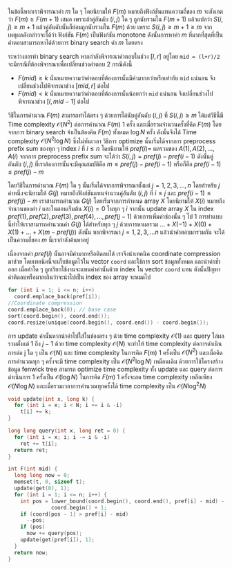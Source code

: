ในข้อนี้หากเราพิจารณาค่า $m$ ใด ๆ โดยนิยามให้ $F(m)$ หมายถึงฟังก์ชันแทนความถี่ของ $m$ จะสังเกตว่า $F(m) \geq F(m+1)$ เสมอ เพราะถ้าคู่อันดับ $(i,j)$ ใด ๆ ถูกนับรวมใน $F(m+1)$ แล้วแปลว่า $S(i,j) \geq m+1$ แล้วคู่อันดับนั้นก็ย่อมถูกนับรวมใน $F(m)$ ด้วย เพราะ $S(i,j) \geq m+1 \geq m$ จากเหตุผลดังกล่าวจะได้ว่า ฟังก์ชัน $F(m)$ เป็นฟังก์ชัน monotone ดังนั้นการหาค่า $m$ ที่มากที่สุดที่เป็นคำตอบสามารถหาได้ด้วยการ binary search ค่า $m$ โดยตรง

ระหว่างการทำ binary search หากกำลังพิจารณาคำตอบในช่วง $[l,r]$ อยู่โดย `mid = (l+r)/2` จะมีกรณีที่ต้องพิจารณาเพื่อเปลี่ยนช่วงคำตอบ 2 กรณีดังนี้ 
* $F(mid) \geq k$ นั่นหมายความว่าคำตอบที่ต้องการนั้นมีค่ามากกว่าหรือเท่ากับ `mid` แน่นอน จึงเปลี่ยนช่วงไปพิจารณาช่วง $[mid,r]$ ต่อไป
* $F(mid) < k$ นั่นหมายความว่าคำตอบที่ต้องการนั้นน้อยกว่า `mid` แน่นอน จึงเปลี่ยนช่วงไปพิจารณาช่วง $[l,mid-1]$ ต่อไป

วิธีในการคำนวณ $F(m)$ สามารถทำได้ตรง ๆ ด้วยการไล่นับคู่อันดับ $(i,j)$ ที่ $S(i,j) \geq m$ ได้แต่วิธีนี้มี Time complexity $\mathcal{O}(N^2)$ ต่อการคำนวณ $F(m)$ 1 ครั้ง และเมื่อรวมจำนวนครั้งที่คิด $F(m)$ โดยจากการ binary search จำเป็นต้องคิด $F(m)$ ทั้งหมด $\log N$ ครั้ง ดังนั้นจึงได้ Time complexity $\mathcal{O}(N^2\log N)$ ซึ่งไม่ทันเวลา วิธีการ optimize นั้นเริ่มได้จากการ preprocess prefix sum ของทุก ๆ index $i$ ที่ $i \leq n$ โดยนิยามให้ $pref(i) =$ ผลรวมของ $A(1),A(2),...,A(i)$ จากการ preprocess prefix sum จะได้ว่า $S(i,j) = pref(j) - pref(i-1)$ ดังนั้นคู่อันดับ $(i,j)$ ที่เราต้องการนั้นจะมีคุณสมบัติคือ $m \leq pref(j) - pref(i-1)$ หรือก็คือ $pref(i-1) \leq pref(j) - m$ 

โดยวิธีในการคำนวณ $F(m)$ ใด ๆ นั้นเริ่มได้จากการพิจารณาตั้งแต่ $j = 1,2,3,...,n$ โดยสำหรับ $j$ ค่าหนึ่งจะนิยามให้ $G(j)$ หมายถึงฟังก์ชันแทนจำนวนคู่อันดับ $(i,j)$ ที่ $i \leq j$ และ $pref(i-1) \leq pref(j) - m$ เราสามารถคำนวณ $G(j)$ โดยเริ่มจากการกำหนด array $X$ โดยนิยามให้ $X(i)$ หมายถึงจำนวนของค่า $i$ และในตอนเริ่มต้น $X(i) = 0$ ในทุก ๆ $i$ จากนั้น update array $X$ ใน index $pref(1),pref(2),pref(3),pref(4),...,pref(j-1)$ ด้วยการเพิ่มค่าช่องนั้น ๆ ไป 1 การทำแบบนี้ทำให้เราสามารถคำนวณค่า $G(j)$ ได้สำหรับทุก ๆ $j$ ด้วยการหาผลรวม $...+X(-1)+X(0)+X(1)+...+X(m-pref(j))$ ดังนั้น หากพิจารณา $j = 1,2,3,...n$ แล้วนำคำตอบมารวมกัน จะได้เป็นความถี่ของ $m$ นี่เรากำลังค้นหาอยู่ 

เนื่องจากค่า $pref(i)$ นั้นอาจมีค่ามากหรือติดลบได้ เราจึงนำเทคนิค coordinate compression มาช่วย โดยเทคนิคนี้จะเก็บข้อมูลไว้ใน vector `coord` และใช้การ sort ข้อมูลทั้งหมด และนำค่าซ้ำออก เมื่อค่าใด ๆ ถูกเรียกใช้งานจะแทนค่าค่านั้นด้วย index ใน vector `coord` แทน ดังนั้นปัญหาค่าติดลบหรือมากเกินว่าจะนำไปเป็น index ของ array จะหมดไป
```cpp
for (int i = 1; i <= n; i++)
  coord.emplace_back(pref[i]);
//Coordinate compression
coord.emplace_back(0); // base case
sort(coord.begin(), coord.end());
coord.resize(unique(coord.begin(), coord.end()) - coord.begin());
```
การ update ค่านั้นหากนำค่าไปใส่ในช่องตรง ๆ ด้วย time complexity $\mathcal{O}(1)$ และ query ไล่ผลรวมตั้งแต่ $1$ ถึง $j-1$ ด้วย time complexity $\mathcal{O}(N)$ จะทำให้ time complexity ต่อการดำเนินการต่อ j ใด ๆ เป็น $\mathcal{O}(N)$ และ time complexity ในการคิด $F(m)$ 1 ครั้งเป็น $\mathcal{O}(N^2)$ และเมื่อคิดการคำนวณทุก ๆ ครั้งจะมี time complexity เป็น $\mathcal{O}(N^2\log N)$ เหมือนเดิม ด้วยการใช้โครงสร้างข้อมูล fenwick tree สามารถ optimize time complexity ทั้ง update และ query ต่อการดำเนินการ 1 ครั้งเป็น $\mathcal{O}(\log N)$ ในการคิด $F(m)$ 1 ครั้งจะลด time complexity เหลือเพียง $\mathcal{O}(N\log N)$ และเมื่อรวมเวลาการคำนวณทุกครั้งได้ time complexity เป็น $\mathcal{O}(N\log^2 N)$
```cpp
void update(int x, long k) {
  for (int i = x; i < N; i += i & -i)
    t[i] += k;
}

long long query(int x, long ret = 0) {
  for (int i = x; i; i -= i & -i)
    ret += t[i];
  return ret;
}

int F(int mid) {
  long long now = 0;
  memset(t, 0, sizeof t);
  update(get(0), 1);
  for (int i = 1; i <= n; i++) {
    int pos = lower_bound(coord.begin(), coord.end(), pref[i] - mid) -
              coord.begin() + 1;
    if (coord[pos - 1] > pref[i] - mid)
      --pos;
    if (pos)
      now += query(pos);
    update(get(pref[i]), 1);
  }
  return now;
}
```